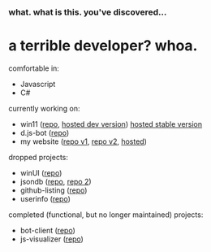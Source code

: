 ### what. what is this. you've discovered...

# a terrible developer? whoa.

comfortable in:
- Javascript
- C#

currently working on:
- win11 ([repo](https://github.com/arynthernium/11), [hosted dev version](https://aryn.dev/11)) [hosted stable version](https://aryn.dev/repo/11)
- d.js-bot ([repo](https://github.com/arynthernium/d.js-bot))
- my website ([repo v1](https://github.com/arynthernium/website-v1), [repo v2](https://github.com/arynthernium/website-v2), [hosted](https://aryn.dev/))

dropped projects:
- winUI ([repo](https://github.com/arynthernium/winUI))
- jsondb ([repo](https://github.com/arynthernium/jsondb), [repo 2](https://github.com/arynthernium/jsondb-gui))
- github-listing ([repo](https://github.com/arynthernium/github-listing))
- userinfo ([repo](https://github.com/arynthernium/userinfo))

completed (functional, but no longer maintained) projects:
- bot-client ([repo](https://github.com/arynthernium/bot-client))
- js-visualizer ([repo](https://github.com/arynthernium/js-visualizer))
